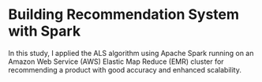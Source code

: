 # Building Recommendation System with Spark

In this study, I applied the ALS algorithm
using Apache Spark running on an Amazon Web Service
(AWS) Elastic Map Reduce (EMR) cluster for recommending
a product with good accuracy and enhanced scalability.

